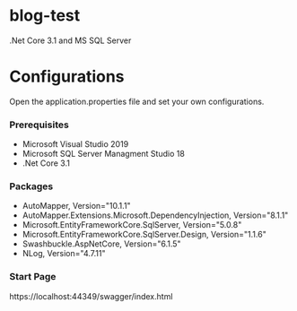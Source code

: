 ﻿# blog-test
.Net Core 3.1 and MS SQL Server

# Configurations

Open the application.properties file and set your own configurations.

### Prerequisites

* Microsoft Visual Studio 2019
* Microsoft SQL Server Managment Studio 18
* .Net Core 3.1

### Packages
 * AutoMapper, Version="10.1.1"
 * AutoMapper.Extensions.Microsoft.DependencyInjection, Version="8.1.1"
 * Microsoft.EntityFrameworkCore.SqlServer, Version="5.0.8" 
 * Microsoft.EntityFrameworkCore.SqlServer.Design, Version="1.1.6"
 * Swashbuckle.AspNetCore, Version="6.1.5"
 * NLog, Version="4.7.11"

### Start Page 
https://localhost:44349/swagger/index.html